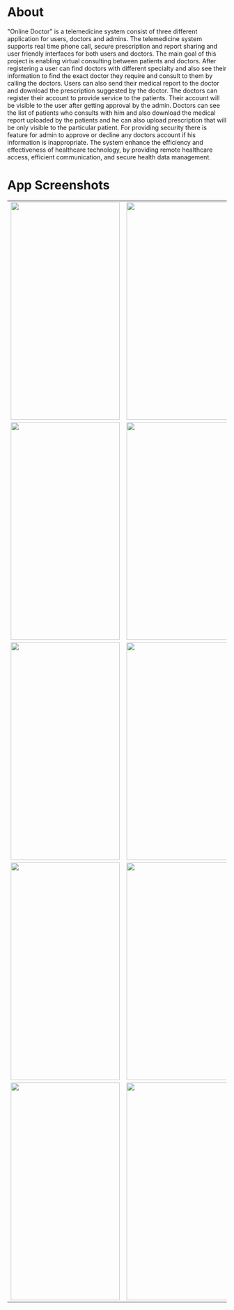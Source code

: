# About
"Online Doctor" is a telemedicine system consist of three different application for users, doctors and admins. The telemedicine system supports real time phone call, secure prescription and report sharing and user friendly interfaces for both users and doctors. The main goal of this project is enabling virtual consulting between patients and doctors. After registering a user can find doctors with different specialty and also see their information to find the exact doctor they require and consult to them by calling the doctors. Users can also send their medical report to the doctor and download the prescription suggested by the doctor. The doctors can register their account to provide service to the patients. Their account will be visible to the user after getting approval by the admin. Doctors can see the list of patients who consults with him and also download the medical report uploaded by the patients and he can also upload prescription that will be only visible to the particular patient.
For providing security there is feature for admin to approve or decline any doctors account if his information is inappropriate. The system enhance the efficiency and effectiveness of healthcare technology, by providing remote healthcare access, efficient communication, and secure health data management.

# App Screenshots
<table>
  <tr> 
    <td><img src = "(https://github.com/Rabby061/Telemedicine-Application/blob/main/images/1.jpg)" height = "500px" width="250px"/></td>
    <td><img src = "(https://github.com/Rabby061/Telemedicine-Application/blob/main/images/2.jpg)" height = "500px" width="250px"/></td>
    <td><img src = "(https://github.com/Rabby061/Telemedicine-Application/blob/main/images/3.jpg)" height = "500px" width="250px"/></td>
  </tr>
  <tr> 
    <td><img src = "(https://github.com/Rabby061/Telemedicine-Application/blob/main/images/4.jpg)" height = "500px" width="250px"/></td>
    <td><img src = "(https://github.com/Rabby061/Telemedicine-Application/blob/main/images/5.jpg)" height = "500px" width="250px"/></td>
    <td><img src = "(https://github.com/Rabby061/Telemedicine-Application/blob/main/images/6.jpg)" height = "500px" width="250px"/></td>
  </tr>
  <tr> 
    <td><img src = "(https://github.com/Rabby061/Telemedicine-Application/blob/main/images/7.jpg)" height = "500px" width="250px"/></td>
    <td><img src = "(https://github.com/Rabby061/Telemedicine-Application/blob/main/images/8.jpg)" height = "500px" width="250px"/></td>
    <td><img src = "(https://github.com/Rabby061/Telemedicine-Application/blob/main/images/9.jpg)" height = "500px" width="250px"/></td>
  </tr>
  <tr> 
    <td><img src = "(https://github.com/Rabby061/Telemedicine-Application/blob/main/images/11.jpg)" height = "500px" width="250px"/></td>
    <td><img src = "(https://github.com/Rabby061/Telemedicine-Application/blob/main/images/12.jpg)" height = "500px" width="250px"/></td>
    <td><img src = "(https://github.com/Rabby061/Telemedicine-Application/blob/main/images/13.jpg)" height = "500px" width="250px"/></td>
  </tr>
  <tr> 
    <td><img src = "(https://github.com/Rabby061/Telemedicine-Application/blob/main/images/14.jpg)" height = "500px" width="250px"/></td>
    <td><img src = "(https://github.com/Rabby061/Telemedicine-Application/blob/main/images/15.jpg)" height = "500px" width="250px"/></td>
    <td><img src = "(https://github.com/Rabby061/Telemedicine-Application/blob/main/images/16.jpg)" height = "500px" width="250px"/></td>
  </tr>
</table>
